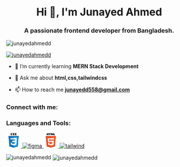 <h1 align="center">Hi 👋, I'm Junayed Ahmed</h1>
<h3 align="center">A passionate frontend developer from Bangladesh.</h3>

<p align="left"> <img src="https://komarev.com/ghpvc/?username=junayedahmedd&label=Profile%20views&color=0e75b6&style=flat" alt="junayedahmedd" /> </p>

<p align="left"> <a href="https://github.com/ryo-ma/github-profile-trophy"><img src="https://github-profile-trophy.vercel.app/?username=junayedahmedd" alt="junayedahmedd" /></a> </p>

- 🌱 I’m currently learning **MERN Stack Development**

- 💬 Ask me about **html,css,tailwindcss**

- 📫 How to reach me **junayedd558@gmail.com**

<h3 align="left">Connect with me:</h3>
<p align="left">
</p>

<h3 align="left">Languages and Tools:</h3>
<p align="left"> <a href="https://www.w3schools.com/css/" target="_blank" rel="noreferrer"> <img src="https://raw.githubusercontent.com/devicons/devicon/master/icons/css3/css3-original-wordmark.svg" alt="css3" width="40" height="40"/> </a> <a href="https://www.figma.com/" target="_blank" rel="noreferrer"> <img src="https://www.vectorlogo.zone/logos/figma/figma-icon.svg" alt="figma" width="40" height="40"/> </a> <a href="https://www.w3.org/html/" target="_blank" rel="noreferrer"> <img src="https://raw.githubusercontent.com/devicons/devicon/master/icons/html5/html5-original-wordmark.svg" alt="html5" width="40" height="40"/> </a> <a href="https://tailwindcss.com/" target="_blank" rel="noreferrer"> <img src="https://www.vectorlogo.zone/logos/tailwindcss/tailwindcss-icon.svg" alt="tailwind" width="40" height="40"/> </a> </p>

<p><img align="left" src="https://github-readme-stats.vercel.app/api/top-langs?username=junayedahmedd&show_icons=true&locale=en&layout=compact" alt="junayedahmedd" /></p>

<p>&nbsp;<img align="center" src="https://github-readme-stats.vercel.app/api?username=junayedahmedd&show_icons=true&locale=en" alt="junayedahmedd" /></p>

